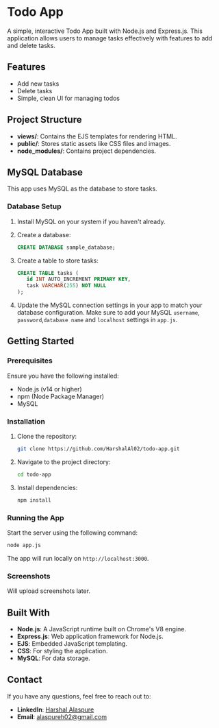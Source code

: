 
# Todo App

A simple, interactive Todo App built with Node.js and Express.js. This application allows users to manage tasks effectively with features to add and delete tasks.

## Features

- Add new tasks
- Delete tasks
- Simple, clean UI for managing todos

## Project Structure

- **views/**: Contains the EJS templates for rendering HTML.
- **public/**: Stores static assets like CSS files and images.
- **node_modules/**: Contains project dependencies.

## MySQL Database

This app uses MySQL as the database to store tasks. 

### Database Setup

1. Install MySQL on your system if you haven't already.
2. Create a database:

   ```sql
   CREATE DATABASE sample_database;
   ```

3. Create a table to store tasks:

   ```sql
   CREATE TABLE tasks (
      id INT AUTO_INCREMENT PRIMARY KEY,
      task VARCHAR(255) NOT NULL
   );
   ```
4. Update the MySQL connection settings in your app to match your database configuration. Make sure to add your MySQL `username`, `password`,`database name` and `localhost` settings in `app.js`.



## Getting Started

### Prerequisites

Ensure you have the following installed:

- Node.js (v14 or higher)
- npm (Node Package Manager)
- MySQL

### Installation

1. Clone the repository:

   ```bash
   git clone https://github.com/HarshalAl02/todo-app.git
   ```

2. Navigate to the project directory:

   ```bash
   cd todo-app
   ```

3. Install dependencies:

   ```bash
   npm install
   ```

### Running the App

Start the server using the following command:

```bash
node app.js
```

The app will run locally on `http://localhost:3000`.

### Screenshots

Will upload screenshots later.

## Built With

- **Node.js**: A JavaScript runtime built on Chrome's V8 engine.
- **Express.js**: Web application framework for Node.js.
- **EJS**: Embedded JavaScript templating.
- **CSS**: For styling the application.
- **MySQL**: For data storage.

## Contact

If you have any questions, feel free to reach out to:

- **LinkedIn**: [Harshal Alaspure](https://www.linkedin.com/in/harshal-alaspure)
- **Email**: alaspureh02@gmail.com

